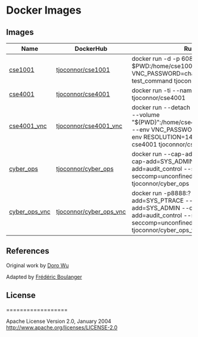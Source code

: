 # Docker Images

## Images

| Name    	    | DockerHub 		      | Run 		   		         	  	    |
|---------------|-------------------------|-----------------------------------------|
| [cse1001](cse1001_vnc)	    | [tjoconnor/cse1001](https://hub.docker.com/r/tjoconnor/cse1001) 	  | docker run -d -p 6080:80 -v $PWD:/home/cse1001/workspace:rw -e VNC_PASSWORD=changeme --name test_command tjoconnor/cse1001_vnc  |
| [cse4001](cse4001) 	    | [tjoconnor/cse4001](https://hub.docker.com/r/tjoconnor/cse4001)	  | docker run -ti --name cse4001 tjoconnor/cse4001            |
| [cse4001_vnc](cse4001_vnc)	| [tjoconnor/cse4001_vnc](https://hub.docker.com/r/tjoconnor/cse4001_vnc)   | docker run --detach --publish 7080:80 --volume "${PWD}":/home/cse4001/workspace:rw --env VNC_PASSWORD=changeme --env RESOLUTION=1400x900 --name cse4001 tjoconnor/cse4001_vnc  |
| [cyber_ops](cyber_ops)		| [tjoconnor/cyber_ops](https://hub.docker.com/r/tjoconnor/cyber_ops)	  | docker run --cap-add=SYS_PTRACE --cap-add=SYS_ADMIN --cap-add=audit_control --security-opt seccomp=unconfined --privileged -ti  tjoconnor/cyber_ops |
| [cyber_ops_vnc](cyber_ops_vnc) | [tjoconnor/cyber_ops_vnc](https://hub.docker.com/r/tjoconnor/cyber_ops_vnc) | docker run -p8888:? --cap-add=SYS_PTRACE --cap-add=SYS_ADMIN --cap-add=audit_control --security-opt seccomp=unconfined --privileged tjoconnor/cyber_ops_vnc 		 |

## References

Original work by [Doro Wu](https://github.com/fcwu)

Adapted by [Frédéric Boulanger](https://github.com/Frederic-Boulanger-UPS)

## License
==================

Apache License Version 2.0, January 2004 http://www.apache.org/licenses/LICENSE-2.0

